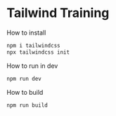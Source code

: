 # Tailwind Training

How to install
```bash
npm i tailwindcss
npx tailwindcss init
```

How to run in dev
```bash
npm run dev
```

How to build
```bash
npm run build
```